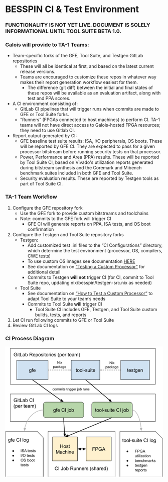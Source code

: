 # BESSPIN CI & Test Environment

### FUNCTIONALITY IS NOT YET LIVE. DOCUMENT IS SOLELY INFORMATIONAL UNTIL TOOL SUITE BETA 1.0.

### Galois will provide to TA-1 Teams:
- Team-specific forks of the GFE, Tool Suite, and Testgen GitLab repositories
  - These will all be identical at first, and based on the latest current release versions.
  - Teams are encouraged to customize these repos in whatever way makes their report generation workflow easiest for them.
	- The difference (git diff) between the initial and final states of these repos will be available as an evaluation artifact, along with test and PPA scores.
- A CI environment consisting of:
	- GitLab CI pipelines that will trigger runs when commits are made to GFE or Tool Suite forks.
	- “Runners” (FPGAs connected to host machines) to perform CI. TA-1 teams will not have direct access to Galois-hosted FPGA resources; they need to use Gitlab CI.
- Report output generated by CI:
	- GFE baseline test suite results: ISA, I/O peripherals, OS boots. These will be reported by GFE CI. They are expected to pass for a given processor bitstream before running security tests on that processor.
	- Power, Performance and Area (PPA) results. These will be reported by Tool Suite CI, based on Vivado's utilization reports generated during bitstream synthesis and the Coremark and Mibench benchmark suites included in both GFE and Tool Suite. 
	- Security evaluation results. These are reported by Testgen tools as part of Tool Suite CI.

### TA-1 Team Workflow
1. Configure the GFE repository fork 
	- Use the GFE fork to provide custom bitstreams and toolchains
	- Note: commits to the GFE fork will trigger CI
		- GFE CI will generate reports on PPA, ISA tests, and OS boot confirmation
2. Configure the Testgen and Tool Suite repository forks
	- Testgen:
		- Add customized test .ini files to the “CI Configurations” directory, which determine the test environment (processor, OS, compilers, CWE tests)
		- To use custom OS images see documentation [HERE](https://gitlab-ext.galois.com/ssith/tool-suite/blob/develop/doc/howto_testingCustomProcessor.md#os-images)
		- See documentation on [“Testing a Custom Processor”](https://gitlab-ext.galois.com/ssith/testgen#testing-custom-processor) for additional detail
		- Commits to Testgen **will not** trigger CI (for CI, commit to Tool Suite repo, updating nix/besspin/testgen-src.nix as needed)
	- Tool Suite
		- See documentation on [“How to Test a Custom Processor”](https://gitlab-ext.galois.com/ssith/tool-suite/blob/develop/doc/howto_testingCustomProcessor.md) to adapt Tool Suite to your team’s needs
		- Commits to Tool Suite **will** trigger CI
			- Tool Suite CI includes GFE, Testgen, and Tool Suite custom builds, tests, and reports
3. Let CI run following commits to GFE or Tool Suite
4. Review GitLab CI logs

### CI Process Diagram
![fig:ciDiagram](doc/doc-images/ci-diagram.png "CI Diagram")
